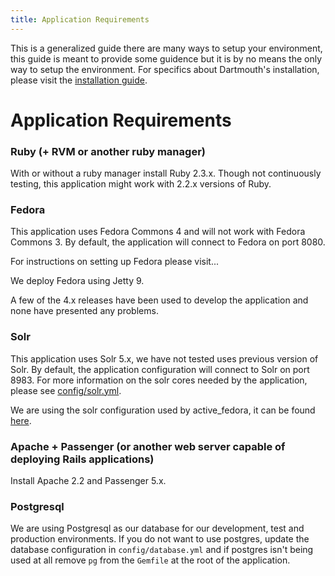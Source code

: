 ```yaml
---
title: Application Requirements
---
```


This is a generalized guide there are many ways to setup your environment, this guide is meant to provide some guidence but it is by no means the only way to setup the environment. For specifics about Dartmouth's installation, please visit the [installation guide](/lna/techdocs/installation_guide).

# Application Requirements

### Ruby (+ RVM or another ruby manager)
With or without a ruby manager install Ruby 2.3.x. Though not continuously testing, this application might work with 2.2.x versions of Ruby. 

### Fedora
This application uses Fedora Commons 4 and will not work with Fedora Commons 3. By default, the application will connect to Fedora on port 8080.

For instructions on setting up Fedora please visit...

We deploy Fedora using Jetty 9.

A few of the 4.x releases have been used to develop the application and none have presented any problems.

### Solr
This application uses Solr 5.x, we have not tested uses previous version of Solr. By default, the application configuration will connect to Solr on port 8983. For more information on the solr cores needed by the application, please see [config/solr.yml](https://github.com/DartmouthDSC/LinkedNameAuthority/blob/master/config/solr.yml).

We are using the solr configuration used by active_fedora, it can be found [here](https://github.com/projecthydra/active_fedora/tree/master/solr/config).

### Apache + Passenger (or another web server capable of deploying Rails applications)
Install Apache 2.2 and Passenger 5.x.

### Postgresql
We are using Postgresql as our database for our development, test and production environments. 
If you do not want to use postgres, update the database configuration in `config/database.yml` and if postgres isn't being used at all remove `pg` from the `Gemfile` at the root of the application.





